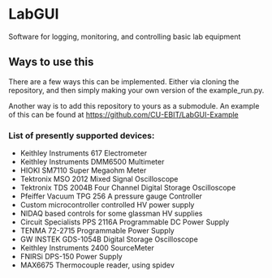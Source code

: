 # LabGUI

Software for logging, monitoring, and controlling basic lab equipment

## Ways to use this

There are a few ways this can be implemented. Either via cloning the repository, and then simply making your own version of the example_run.py.

Another way is to add this repository to yours as a submodule. An example of this can be found at https://github.com/CU-EBIT/LabGUI-Example

### List of presently supported devices:

-   Keithley Instruments 617 Electrometer
-   Keithley Instruments DMM6500 Multimeter
-   HIOKI SM7110 Super Megaohm Meter
-   Tektronix MSO 2012 Mixed Signal Oscilloscope
-   Tektronix TDS 2004B Four Channel Digital Storage Oscilloscope
-   Pfeiffer Vacuum TPG 256 A pressure gauge Controller
-   Custom microcontroller controlled HV power supply
-   NIDAQ based controls for some glassman HV supplies
-   Circuit Specialists PPS 2116A Programmable DC Power Supply
-   TENMA 72-2715 Programmable Power Supply
-   GW INSTEK GDS-1054B Digital Storage Oscilloscope
-   Keithley Instruments 2400 SourceMeter
-   FNIRSi DPS-150 Power Supply
-   MAX6675 Thermocouple reader, using spidev